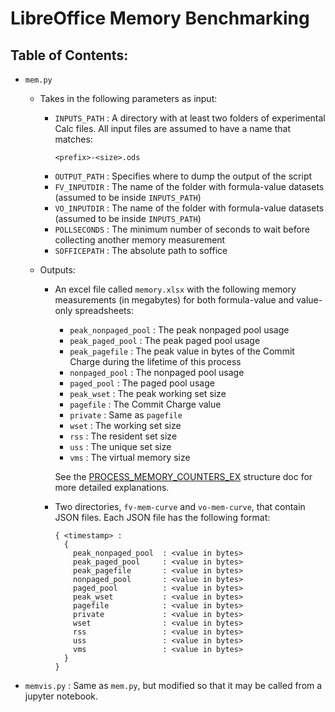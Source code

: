 # LibreOffice Memory Benchmarking

## Table of Contents:
- `mem.py`

    - Takes in the following parameters as input:

        - `INPUTS_PATH` : A directory with at least two folders of experimental Calc files. All input files are assumed to have a name that matches:
            ```
            <prefix>-<size>.ods
            ```
        - `OUTPUT_PATH` : Specifies where to dump the output of the script
        - `FV_INPUTDIR` : The name of the folder with formula-value datasets (assumed to be inside `INPUTS_PATH`)
        - `VO_INPUTDIR` : The name of the folder with formula-value datasets (assumed to be inside `INPUTS_PATH`)
        - `POLLSECONDS` : The minimum number of seconds to wait before collecting another memory measurement
        - `SOFFICEPATH` : The absolute path to soffice
    
    - Outputs:
    
        - An excel file called `memory.xlsx` with the following memory measurements (in megabytes) for both formula-value and value-only spreadsheets:
            - `peak_nonpaged_pool`  : The peak nonpaged pool usage
            - `peak_paged_pool`     : The peak paged pool usage
            - `peak_pagefile`       : The peak value in bytes of the Commit Charge during the lifetime of this process
            - `nonpaged_pool`       : The nonpaged pool usage
            - `paged_pool`          : The paged pool usage
            - `peak_wset`           : The peak working set size
            - `pagefile`            : The Commit Charge value
            - `private`             : Same as `pagefile`
            - `wset`                : The working set size
            - `rss`                 : The resident set size
            - `uss`                 : The unique set size
            - `vms`                 : The virtual memory size

             See the [PROCESS_MEMORY_COUNTERS_EX](https://docs.microsoft.com/en-us/windows/win32/api/psapi/ns-psapi-process_memory_counters_ex) structure doc for more detailed explanations.
        
        - Two directories, `fv-mem-curve` and `vo-mem-curve`, that contain JSON files. Each JSON file has the following format:
            ```
            { <timestamp> : 
              {
                peak_nonpaged_pool  : <value in bytes>
                peak_paged_pool     : <value in bytes>
                peak_pagefile       : <value in bytes>
                nonpaged_pool       : <value in bytes>
                paged_pool          : <value in bytes>
                peak_wset           : <value in bytes>
                pagefile            : <value in bytes>
                private             : <value in bytes>
                wset                : <value in bytes>
                rss                 : <value in bytes>
                uss                 : <value in bytes>
                vms                 : <value in bytes>
              }
            } 
            ```

- `memvis.py` : Same as `mem.py`, but modified so that it may be called from a jupyter notebook.
